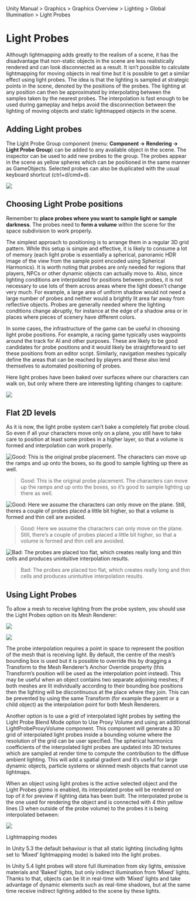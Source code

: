 Unity Manual > Graphics > Graphics Overview > Lighting > Global Illumination > Light Probes

# Light Probes

Although lightmapping adds greatly to the realism of a scene, it has the disadvantage that non-static objects in the scene are less realistically rendered and can look disconnected as a result. It isn’t possible to calculate lightmapping for moving objects in real time but it is possible to get a similar effect using light probes. The idea is that the lighting is sampled at strategic points in the scene, denoted by the positions of the probes. The lighting at any position can then be approximated by interpolating between the samples taken by the nearest probes. The interpolation is fast enough to be used during gameplay and helps avoid the disconnection between the lighting of moving objects and static lightmapped objects in the scene.

## Adding Light probes

The Light Probe Group component (menu: **Component -> Rendering -> Light Probe Group**) can be added to any available object in the scene. The inspector can be used to add new probes to the group. The probes appear in the scene as yellow spheres which can be positioned in the same manner as GameObjects. Selected probes can also be duplicated with the usual keyboard shortcut (ctrl+d/cmd+d).

![](http://docs.unity3d.com/uploads/Main/LightProbesTestScene-sourceselected.png)

## Choosing Light Probe positions

Remember to **place probes where you want to sample light or sample darkness**. The probes need to **form a volume** within the scene for the space subdivision to work properly.

The simplest approach to positioning is to arrange them in a regular 3D grid pattern. While this setup is simple and effective, it is likely to consume a lot of memory (each light probe is essentially a spherical, panoramic HDR image of the view from the sample point encoded using Spherical Harmonics). It is worth noting that probes are only needed for regions that players, NPCs or other dynamic objects can actually move to. Also, since lighting conditions are interpolated for positions between probes, it is not necessary to use lots of them across areas where the light doesn’t change very much. For example, a large area of uniform shadow would not need a large number of probes and neither would a brightly lit area far away from reflective objects. Probes are generally needed where the lighting conditions change abruptly, for instance at the edge of a shadow area or in places where pieces of scenery have different colors.

In some cases, the infrastructure of the game can be useful in choosing light probe positions. For example, a racing game typically uses waypoints around the track for AI and other purposes. These are likely to be good candidates for probe positions and it would likely be straightforward to set these positions from an editor script. Similarly, navigation meshes typically define the areas that can be reached by players and these also lend themselves to automated positioning of probes.

Here light probes have been baked over surfaces where our characters can walk on, but only where there are interesting lighting changes to capture:

![](http://docs.unity3d.com/uploads/Main/LightProbesTestScene-baked.png)

## Flat 2D levels

As it is now, the light probe system can’t bake a completely flat probe cloud. So even if all your characters move only on a plane, you still have to take care to position at least some probes in a higher layer, so that a volume is formed and interpolation can work properly.

![Good: This is the original probe placement. The characters can move up the ramps and up onto the boxes, so its good to sample lighting up there as well.](http://docs.unity3d.com/uploads/Main/LightProbes-placement-original.png)

>Good: This is the original probe placement. The characters can move up the ramps and up onto the boxes, so it’s good to sample lighting up there as well.

![Good: Here we assume the characters can only move on the plane. Still, theres a couple of probes placed a little bit higher, so that a volume is formed and thin cell are avoided.](http://docs.unity3d.com/uploads/Main/LightProbes-placement-stillgood.png)

>Good: Here we assume the characters can only move on the plane. Still, there’s a couple of probes placed a little bit higher, so that a volume is formed and thin cell are avoided.

![Bad: The probes are placed too flat, which creates really long and thin cells and produces unintuitive interpolation results.](http://docs.unity3d.com/uploads/Main/LightProbes-placement-bad.png)

> Bad: The probes are placed too flat, which creates really long and thin cells and produces unintuitive interpolation results.

## Using Light Probes

To allow a mesh to receive lighting from the probe system, you should use the Light Probes option on its Mesh Renderer:

![](http://docs.unity3d.com/uploads/Main/MeshRendInspector.png)

![](http://docs.unity3d.com/uploads/Main/LightProbes-character.png)

The probe interpolation requires a point in space to represent the position of the mesh that is receiving light. By default, the centre of the mesh’s bounding box is used but it is possible to override this by dragging a Transform to the Mesh Renderer’s Anchor Override property (this Transform’s position will be used as the interpolation point instead). This may be useful when an object contains two separate adjoining meshes; if both meshes are lit individually according to their bounding box positions then the lighting will be discontinuous at the place where they join. This can be prevented by using the same Transform (for example the parent or a child object) as the interpolation point for both Mesh Renderers.

Another option is to use a grid of interpolated light probes by setting the Light Probe Blend Mode option to Use Proxy Volume and using an additional LightProbeProxyVolume component. This component will generate a 3D grid of interpolated light probes inside a bounding volume where the resolution of the grid can be user specified. The spherical harmonics coefficients of the interpolated light probes are updated into 3D textures which are sampled at render time to compute the contribution to the diffuse ambient lighting. This will add a spatial gradient and it’s useful for large dynamic objects, particle systems or skinned mesh objects that cannot use lightmaps.

When an object using light probes is the active selected object and the Light Probes gizmo is enabled, its interpolated probe will be rendered on top of it for preview if lighting data has been built. The interpolated probe is the one used for rendering the object and is connected with 4 thin yellow lines (3 when outside of the probe volume) to the probes it is being interpolated between:

![](http://docs.unity3d.com/uploads/Main/LightProbes-characterandprobes.png)

Lightmapping modes

In Unity 5.3 the default behaviour is that all static lighting (including lights set to ‘Mixed’ lightmapping mode) is baked into the light probes.

In Unity 5.4 light probes will store full illumination from sky lights, emissive materials and ‘Baked’ lights, but only indirect illumination from ‘Mixed’ lights. Thanks to that, objects can be lit in real-time with ‘Mixed’ lights and take advantage of dynamic elements such as real-time shadows, but at the same time receive indirect lighting added to the scene by these lights.